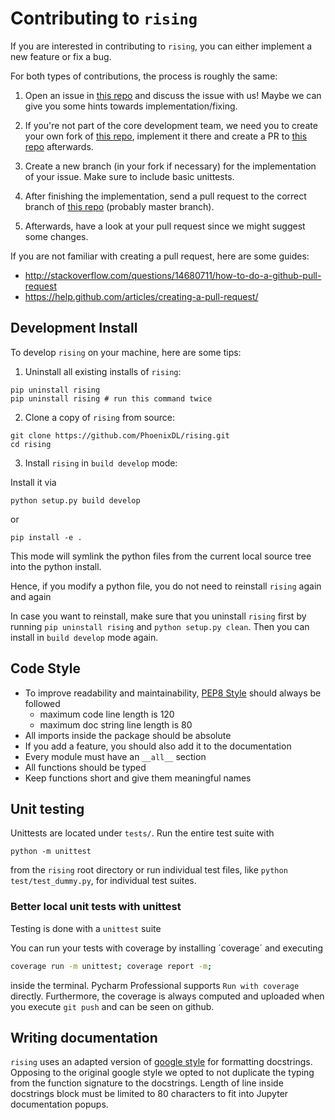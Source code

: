 # Contributing to `rising`

If you are interested in contributing to `rising`, you can either implement a new feature or fix a bug.

For both types of contributions, the process is roughly the same:

1. Open an issue in [this repo] and discuss
the issue with us! Maybe we can give you some hints towards
implementation/fixing.

2. If you're not part of the core development team, we need you to create your own fork of [this repo], implement it there and create a PR to [this repo] afterwards.

3. Create a new branch (in your fork if necessary) for the implementation of your issue.
Make sure to include basic unittests.

4. After finishing the implementation, send a pull request to the correct branch of [this repo] (probably master branch).

5. Afterwards, have a look at your pull request since we might suggest some
changes.


If you are not familiar with creating a pull request, here are some guides:
- http://stackoverflow.com/questions/14680711/how-to-do-a-github-pull-request
- https://help.github.com/articles/creating-a-pull-request/


## Development Install

To develop `rising` on your machine, here are some tips:

1. Uninstall all existing installs of `rising`:
```
pip uninstall rising
pip uninstall rising # run this command twice
```

2. Clone a copy of `rising` from source:

```
git clone https://github.com/PhoenixDL/rising.git
cd rising
```

3. Install `rising` in `build develop` mode:

Install it via

```
python setup.py build develop
```

or

```
pip install -e .
```

This mode will symlink the python files from the current local source tree into the
python install.

Hence, if you modify a python file, you do not need to reinstall `rising`
again and again

In case you want to reinstall, make sure that you uninstall `rising` first by running `pip uninstall rising`
and `python setup.py clean`. Then you can install in `build develop` mode again.

## Code Style
* To improve readability and maintainability, [PEP8 Style](https://www.python.org/dev/peps/pep-0008/) should always be followed
    * maximum code line length is 120
    * maximum doc string line length is 80
* All imports inside the package should be absolute
* If you add a feature, you should also add it to the documentation
* Every module must have an `__all__` section
* All functions should be typed
* Keep functions short and give them meaningful names

## Unit testing

Unittests are located under `tests/`. Run the entire test suite with

```
python -m unittest
```

from the `rising` root directory or run individual test files, like `python test/test_dummy.py`, for individual test suites.

### Better local unit tests with unittest
Testing is done with a `unittest` suite

You can run your tests with coverage by installing ´coverage´ and executing

```bash
coverage run -m unittest; coverage report -m;
```

inside the terminal. Pycharm Professional supports `Run with coverage` directly. 
Furthermore, the coverage is always computed and uploaded when you execute `git push` and can be seen on github.

## Writing documentation

`rising` uses an adapted version of [google style](http://sphinxcontrib-napoleon.readthedocs.io/en/latest/example_google.html)
for formatting docstrings. Opposing to the original google style we opted to not duplicate the typing from the function 
signature to the docstrings.
Length of line inside docstrings block must be limited to 80 characters to
fit into Jupyter documentation popups.

[this repo]: https://github.com/PhoenixDL/rising
